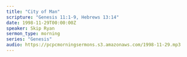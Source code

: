 ```yaml
---
title: "City of Man"
scripture: "Genesis 11:1-9, Hebrews 13:14"
date: 1998-11-29T00:00:00Z
speaker: Skip Ryan
sermon_type: morning
series: "Genesis"
audio: https://pcpcmorningsermons.s3.amazonaws.com/1998-11-29.mp3 
---
```



